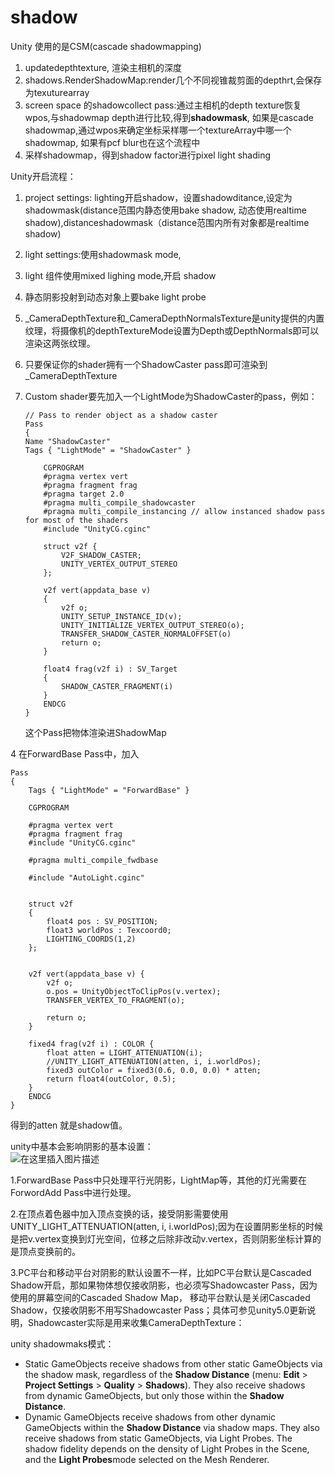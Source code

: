 # shadow

Unity 使用的是CSM\(cascade shadowmapping\)

1. updatedepthtexture, 渲染主相机的深度
2. shadows.RenderShadowMap:render几个不同视锥裁剪面的depthrt,会保存为texuturearray
3.  screen space 的shadowcollect pass:通过主相机的depth texture恢复wpos,与shadowmap depth进行比较,得到**shadowmask**, 如果是cascade shadowmap,通过wpos来确定坐标采样哪一个textureArray中哪一个shadowmap, 如果有pcf blur也在这个流程中
4. 采样shadowmap，得到shadow factor进行pixel light shading

Unity开启流程：

1. project settings: lighting开启shadow，设置shadowditance,设定为shadowmask\(distance范围内静态使用bake shadow, 动态使用realtime shadow\),distanceshadowmask（distance范围内所有对象都是realtime shadow\)
2.  light settings:使用shadowmask mode, 
3.  light 组件使用mixed lighing mode,开启 shadow
4. 静态阴影投射到动态对象上要bake light probe
5. \_CameraDepthTexture和\_CameraDepthNormalsTexture是unity提供的内置纹理，将摄像机的depthTextureMode设置为Depth或DepthNormals即可以渲染这两张纹理。
6. 只要保证你的shader拥有一个ShadowCaster pass即可渲染到\_CameraDepthTexture
7. Custom shader要先加入一个LightMode为ShadowCaster的pass，例如：

   ```text
   // Pass to render object as a shadow caster
   Pass 
   {
   Name "ShadowCaster"
   Tags { "LightMode" = "ShadowCaster" }

       CGPROGRAM
       #pragma vertex vert
       #pragma fragment frag
       #pragma target 2.0
       #pragma multi_compile_shadowcaster
       #pragma multi_compile_instancing // allow instanced shadow pass for most of the shaders
       #include "UnityCG.cginc"

       struct v2f {
           V2F_SHADOW_CASTER;
           UNITY_VERTEX_OUTPUT_STEREO
       };

       v2f vert(appdata_base v)
       {
           v2f o;
           UNITY_SETUP_INSTANCE_ID(v);
           UNITY_INITIALIZE_VERTEX_OUTPUT_STEREO(o);
           TRANSFER_SHADOW_CASTER_NORMALOFFSET(o)
           return o;
       }

       float4 frag(v2f i) : SV_Target
       {
           SHADOW_CASTER_FRAGMENT(i)
       }
       ENDCG
   }
   ```

   这个Pass把物体渲染进ShadowMap

4 在ForwardBase Pass中，加入

```text
Pass
{
    Tags { "LightMode" = "ForwardBase" }

    CGPROGRAM

    #pragma vertex vert
    #pragma fragment frag
    #include "UnityCG.cginc"

    #pragma multi_compile_fwdbase

    #include "AutoLight.cginc"


    struct v2f
    {
        float4 pos : SV_POSITION;
        float3 worldPos : Texcoord0;
        LIGHTING_COORDS(1,2)
    };


    v2f vert(appdata_base v) {
        v2f o;
        o.pos = UnityObjectToClipPos(v.vertex);
        TRANSFER_VERTEX_TO_FRAGMENT(o);

        return o;
    }

    fixed4 frag(v2f i) : COLOR {
        float atten = LIGHT_ATTENUATION(i);
        //UNITY_LIGHT_ATTENUATION(atten, i, i.worldPos);
        fixed3 outColor = fixed3(0.6, 0.0, 0.0) * atten;
        return float4(outColor, 0.5);
    }
    ENDCG
}
```

得到的atten 就是shadow值。

unity中基本会影响阴影的基本设置：  
![&#x5728;&#x8FD9;&#x91CC;&#x63D2;&#x5165;&#x56FE;&#x7247;&#x63CF;&#x8FF0;](https://img-blog.csdnimg.cn/20200505012141805.png?x-oss-process=image/watermark,type_ZmFuZ3poZW5naGVpdGk,shadow_10,text_aHR0cHM6Ly9ibG9nLmNzZG4ubmV0L2pzMDkwNw==,size_16,color_FFFFFF,t_70)  


1.ForwardBase Pass中只处理平行光阴影，LightMap等，其他的灯光需要在ForwordAdd Pass中进行处理。

2.在顶点着色器中加入顶点变换的话，接受阴影需要使用UNITY\_LIGHT\_ATTENUATION\(atten, i, i.worldPos\);因为在设置阴影坐标的时候是把v.vertex变换到灯光空间，位移之后除非改动v.vertex，否则阴影坐标计算的是顶点变换前的。

3.PC平台和移动平台对阴影的默认设置不一样，比如PC平台默认是Cascaded Shadow开启，那如果物体想仅接收阴影，也必须写Shadowcaster Pass，因为使用的屏幕空间的Cascaded Shadow Map， 移动平台默认是关闭Cascaded Shadow，仅接收阴影不用写Shadowcaster Pass；具体可参见unity5.0更新说明，Shadowcaster实际是用来收集CameraDepthTexture：

unity shadowmaks模式：

* Static GameObjects receive shadows from other static GameObjects via the shadow mask, regardless of the **Shadow Distance** \(menu: **Edit** &gt; **Project Settings** &gt; **Quality** &gt; **Shadows**\). They also receive shadows from dynamic GameObjects, but only those within the **Shadow Distance**.
* Dynamic GameObjects receive shadows from other dynamic GameObjects within the **Shadow Distance** via shadow maps. They also receive shadows from static GameObjects, via Light Probes. The shadow fidelity depends on the density of Light Probes in the Scene, and the **Light Probes**mode selected on the Mesh Renderer.

